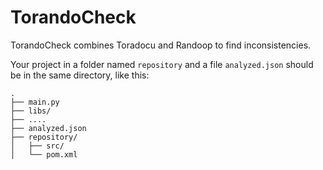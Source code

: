 # TorandoCheck
TorandoCheck combines Toradocu and Randoop to find inconsistencies.

Your project in a folder named `repository` and a file `analyzed.json` should be in the same directory, like this:
```
.
├── main.py
├── libs/
├── ....
├── analyzed.json
├── repository/
│   ├── src/
│   └── pom.xml
```
